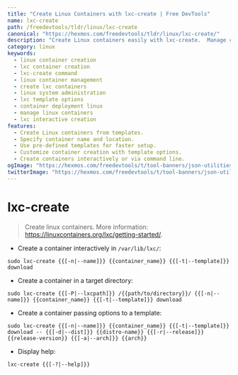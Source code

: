 ```yaml
---
title: "Create Linux Containers with lxc-create | Free DevTools"
name: lxc-create
path: /freedevtools/tldr/linux/lxc-create
canonical: "https://hexmos.com/freedevtools/tldr/linux/lxc-create/"
description: "Create Linux containers easily with lxc-create.  Manage container creation, specifying templates and options for customized deployments. Free online tool, no registration required."
category: linux
keywords:
  - linux container creation
  - lxc container creation
  - lxc-create command
  - linux container management
  - create lxc containers
  - linux system administration
  - lxc template options
  - container deployment linux
  - manage linux containers
  - lxc interactive creation
features:
  - Create Linux containers from templates.
  - Specify container name and location.
  - Use pre-defined templates for faster setup.
  - Customize container creation with template options.
  - Create containers interactively or via command line.
ogImage: "https://hexmos.com/freedevtools/t/tool-banners/json-utilities-banner.png"
twitterImage: "https://hexmos.com/freedevtools/t/tool-banners/json-utilities-banner.png"
---
```


# lxc-create

> Create linux containers.
> More information: <https://linuxcontainers.org/lxc/getting-started/>.

- Create a container interactively in `/var/lib/lxc/`:

`sudo lxc-create {{[-n|--name]}} {{container_name}} {{[-t|--template]}} download`

- Create a container in a target directory:

`sudo lxc-create {{[-P|--lxcpath]}} /{{path/to/directory}}/ {{[-n|--name]}} {{container_name}} {{[-t|--template]}} download`

- Create a container passing options to a template:

`sudo lxc-create {{[-n|--name]}} {{container_name}} {{[-t|--template]}} download -- {{[-d|--dist]}} {{distro-name}} {{[-r|--release]}} {{release-version}} {{[-a|--arch]}} {{arch}}`

- Display help:

`lxc-create {{[-?|--help]}}`
